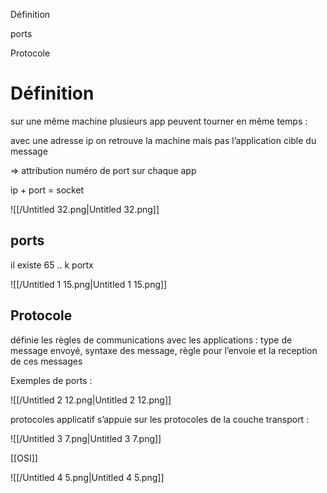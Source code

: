 Définition

ports

Protocole

  

# Définition

sur une même machine plusieurs app peuvent tourner en même temps :

avec une adresse ip on retrouve la machine mais pas l’application cible du message

⇒ attribution numéro de port sur chaque app

ip + port = socket

![[/Untitled 32.png|Untitled 32.png]]

  

## ports

il existe 65 .. k portx

![[/Untitled 1 15.png|Untitled 1 15.png]]

  

## Protocole

définie les règles de communications avec les applications : type de message envoyé, syntaxe des message, règle pour l’envoie et la reception de ces messages

Exemples de ports :

![[/Untitled 2 12.png|Untitled 2 12.png]]

protocoles applicatif s’appuie sur les protocoles de la couche transport :

![[/Untitled 3 7.png|Untitled 3 7.png]]

[[OSI]]

![[/Untitled 4 5.png|Untitled 4 5.png]]